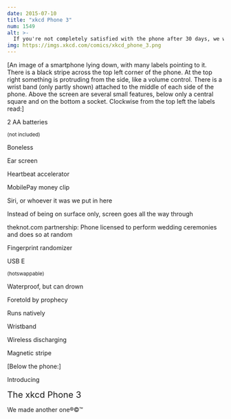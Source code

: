 ```yaml
---
date: 2015-07-10
title: "xkcd Phone 3"
num: 1549
alt: >-
  If you're not completely satisfied with the phone after 30 days, we will return you to your home at no cost.
img: https://imgs.xkcd.com/comics/xkcd_phone_3.png
---
```

[An image of a smartphone lying down, with many labels pointing to it. There is a black stripe across the top left corner of the phone. At the top right something is protruding from the side, like a volume control. There is a wrist band (only partly shown) attached to the middle of each side of the phone. Above the screen are several small features, below only a central square and on the bottom a socket. Clockwise from the top left the labels read:]

2 AA batteries

<small>(not included)</small>

Boneless

Ear screen

Heartbeat accelerator

MobilePay money clip

Siri, or whoever it was we put in here

Instead of being on surface only, screen goes all the way through

theknot.com partnership: Phone licensed to perform wedding ceremonies and does so at random

Fingerprint randomizer

USB E

<small>(hotswappable)</small>

Waterproof, but can drown

Foretold by prophecy

Runs natively

Wristband

Wireless discharging

Magnetic stripe

[Below the phone:]

Introducing

<big><big>The xkcd Phone 3</big></big>

We made another one®©™